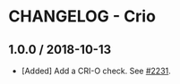 # CHANGELOG - Crio

## 1.0.0 / 2018-10-13

* [Added] Add a CRI-O check. See [#2231](https://github.com/DataDog/integrations-core/pull/2231).

